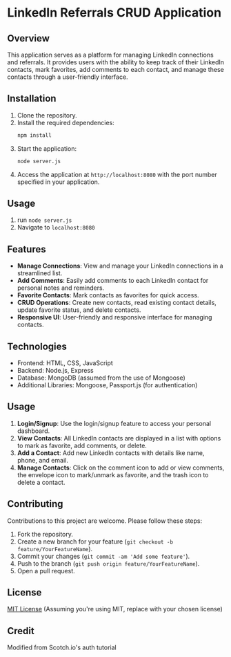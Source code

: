 # LinkedIn Referrals CRUD Application

## Overview

This application serves as a platform for managing LinkedIn connections and referrals. It provides users with the ability to keep track of their LinkedIn contacts, mark favorites, add comments to each contact, and manage these contacts through a user-friendly interface.

## Installation

1. Clone the repository.
2. Install the required dependencies:
   ```bash
   npm install
   ```
3. Start the application:
   ```bash
   node server.js
   ```
4. Access the application at `http://localhost:8080` with the port number specified in your application.

## Usage

1. run `node server.js`
2. Navigate to `localhost:8080`

## Features

- **Manage Connections**: View and manage your LinkedIn connections in a streamlined list.
- **Add Comments**: Easily add comments to each LinkedIn contact for personal notes and reminders.
- **Favorite Contacts**: Mark contacts as favorites for quick access.
- **CRUD Operations**: Create new contacts, read existing contact details, update favorite status, and delete contacts.
- **Responsive UI**: User-friendly and responsive interface for managing contacts.

## Technologies

- Frontend: HTML, CSS, JavaScript
- Backend: Node.js, Express
- Database: MongoDB (assumed from the use of Mongoose)
- Additional Libraries: Mongoose, Passport.js (for authentication)

## Usage

1. **Login/Signup**: Use the login/signup feature to access your personal dashboard.
2. **View Contacts**: All LinkedIn contacts are displayed in a list with options to mark as favorite, add comments, or delete.
3. **Add a Contact**: Add new LinkedIn contacts with details like name, phone, and email.
4. **Manage Contacts**: Click on the comment icon to add or view comments, the envelope icon to mark/unmark as favorite, and the trash icon to delete a contact.

## Contributing

Contributions to this project are welcome. Please follow these steps:

1. Fork the repository.
2. Create a new branch for your feature (`git checkout -b feature/YourFeatureName`).
3. Commit your changes (`git commit -am 'Add some feature'`).
4. Push to the branch (`git push origin feature/YourFeatureName`).
5. Open a pull request.

## License

[MIT License](LICENSE.md) (Assuming you're using MIT, replace with your chosen license)

## Credit

Modified from Scotch.io's auth tutorial

